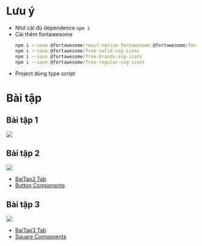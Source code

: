 # Lưu ý
- Nhớ cài đủ dependence `npm i`
- Cài thêm fontawesome
  ```cmd
  npm i --save @fortawesome/react-native-fontawesome @fortawesome/fontawesome-svg-core react-native-svg
  npm i --save @fortawesome/free-solid-svg-icons
  npm i --save @fortawesome/free-brands-svg-icons
  npm i --save @fortawesome/free-regular-svg-icons
  ```
- Project dùng type script

# Bài tập

## Bài tập 1
<image src = "./image/baitap1.png"/>


## Bài tập 2
<image src = "./image/baitap2.png"/>

- [BaiTap2 Tab](./app/(tabs)/baitap2.tsx)
- [Button Components](./components/NewButtonAlert.tsx)


## Bài tập 3
<image src = "./image/baitap3.png"/>

- [BaiTap3 Tab](./app/(tabs)/baitap3.tsx)
- [Square Components](./components/Square.tsx)
